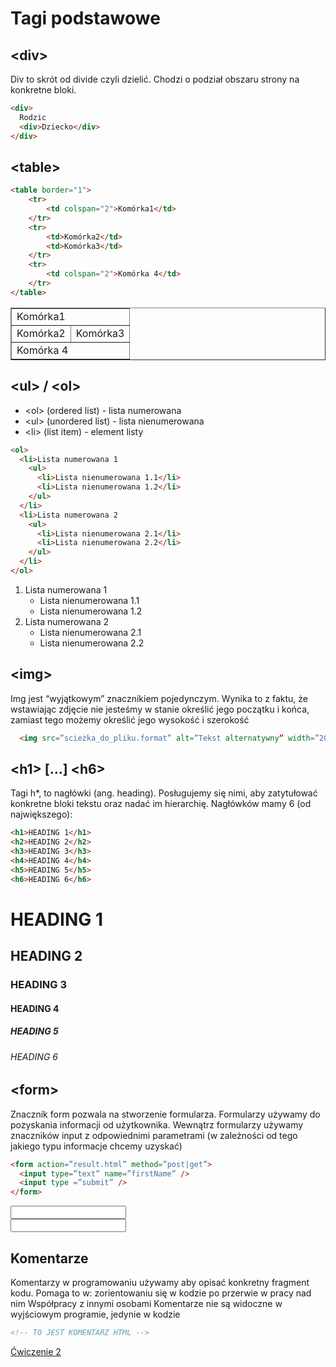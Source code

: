 # Tagi podstawowe
## &lt;div&gt;
Div to skrót od divide czyli dzielić. Chodzi o podział obszaru strony na konkretne bloki.
```html
<div>
  Rodzic
  <div>Dziecko</div>
</div>
```

## &lt;table&gt;
<div class="standardWrapper">
  <div>

```html
<table border="1">
	<tr>
		<td colspan="2">Komórka1</td>
	</tr>
	<tr>
		<td>Komórka2</td>
		<td>Komórka3</td>
	</tr>
	<tr>
		<td colspan="2">Komórka 4</td>
	</tr>
</table>
```
  </div>
  <div>

  <table border="1" style="width:100%">
    <tr>
      <td colspan="2">Komórka1</td>
    </tr>
    <tr>
      <td>Komórka2</td>
      <td>Komórka3</td>
    </tr>
    <tr>
      <td colspan="2">Komórka 4</td>
    </tr>
  </table>
  </div>
</div>

## &lt;ul&gt; / &lt;ol&gt;
- &lt;ol&gt; (ordered list) - lista numerowana
- &lt;ul&gt; (unordered list) - lista nienumerowana
- &lt;li&gt; (list item) - element listy 

<div class="standardWrapper">
  <div>

  ```html
  <ol>
    <li>Lista numerowana 1
      <ul>
        <li>Lista nienumerowana 1.1</li>
        <li>Lista nienumerowana 1.2</li>			
      </ul>
    </li>
    <li>Lista numerowana 2
      <ul>
        <li>Lista nienumerowana 2.1</li>
        <li>Lista nienumerowana 2.2</li>
      </ul>
    </li>
  </ol>
  ```
  </div>
  <div>
    <ol>
      <li>Lista numerowana 1
        <ul>
          <li>Lista nienumerowana 1.1</li>
          <li>Lista nienumerowana 1.2</li>			
        </ul>
      </li>
      <li>Lista numerowana 2
        <ul>
          <li>Lista nienumerowana 2.1</li>
          <li>Lista nienumerowana 2.2</li>
        </ul>
      </li>
    </ol>
  </div>
</div>

## &lt;img&gt;
Img jest “wyjątkowym” znacznikiem pojedynczym. Wynika to z faktu, że wstawiając zdjęcie nie jesteśmy w stanie określić jego początku i końca, zamiast tego możemy określić jego wysokość i szerokość

```html
  <img src=”scieżka_do_pliku.format” alt=”Tekst alternatywny” width=”200”  />
```

## &lt;h1&gt; [...] &lt;h6&gt;
Tagi h*, to nagłówki (ang. heading). Posługujemy się nimi, aby zatytułować konkretne bloki tekstu oraz nadać im hierarchię. 
Nagłówków mamy 6 (od największego):

<div class="standardWrapper">
  <div>

```html
<h1>HEADING 1</h1>
<h2>HEADING 2</h2>
<h3>HEADING 3</h3>
<h4>HEADING 4</h4>
<h5>HEADING 5</h5>
<h6>HEADING 6</h6>
```
  </div>
  <div>

<h1>HEADING 1</h1>
<h2>HEADING 2</h2>
<h3>HEADING 3</h3>
<h4>HEADING 4</h4>
<h5>HEADING 5</h5>
<h6>HEADING 6</h6>
  </div>
</div>

## &lt;form&gt;
Znacznik form pozwala na stworzenie formularza.
Formularzy używamy do pozyskania informacji od użytkownika. 
Wewnątrz formularzy używamy znaczników input z odpowiednimi parametrami (w zależności od tego jakiego typu informacje chcemy uzyskać)

<div class="standardWrapper">
  <div>

  ```html
  <form action=”result.html” method=”post|get”>
    <input type=”text” name=”firstName” />
    <input type =”submit” />
  </form>
  ```
  </div>
  <div>
    <form action=”result.html” method=”post|get”>
      <input type=”text” name=”firstName” /><br />
      <input type =”submit” />
    </form>
  </div>
</div>

## Komentarze
Komentarzy w programowaniu używamy aby opisać konkretny fragment kodu. Pomaga to w: 
zorientowaniu się w kodzie po przerwie w pracy nad nim
Współpracy z innymi osobami 
Komentarze nie są widoczne w wyjściowym programie, jedynie w kodzie

```html
<!-- TO JEST KOMENTARZ HTML -->
```

[Ćwiczenie 2](/ex_html?id=Ćwiczenie-2)

